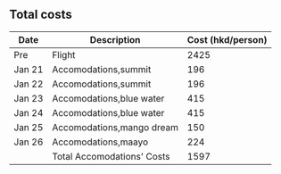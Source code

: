 ## Total costs
| Date   | Description   | Cost (hkd/person) |
|--------|---------------|-------------------|
| Pre    | Flight        | 2425              |
| Jan 21 | Accomodations,summit | 196           |
| Jan 22 | Accomodations,summit | 196            |
| Jan 23 | Accomodations,blue water | 415           |
| Jan 24 | Accomodations,blue water|  415         |
| Jan 25 | Accomodations,mango dream | 150         |
| Jan 26 | Accomodations,maayo | 224     |
||Total Accomodations' Costs|1597 |
